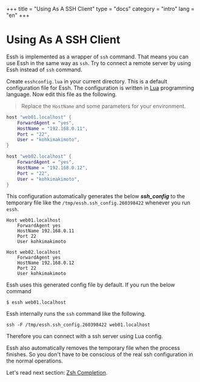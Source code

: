 +++
title = "Using As A SSH Client"
type = "docs"
category = "intro"
lang = "en"
+++

# Using As A SSH Client

Essh is implemented as a wrapper of `ssh` command. That means you can use Essh in the same way as `ssh`. Try to connect a remote server by using Essh instead of `ssh` command.

Create `esshconfig.lua` in your current directory. This is a default configuration file for Essh. The configuration is written in [Lua](https://www.lua.org/) programming language. Now edit this file as the following.

> Replace the `HostName` and some parameters for your environment.

~~~lua
host "web01.localhost" {
    ForwardAgent = "yes",
    HostName = "192.168.0.11",
    Port = "22",
    User = "kohkimakimoto",
}

host "web02.localhost" {
    ForwardAgent = "yes",
    HostName = "192.168.0.12",
    Port = "22",
    User = "kohkimakimoto",
}
~~~

This configuration automatically generates the below ***ssh_config*** to the temporary file like the `/tmp/essh.ssh_config.260398422` whenever you run `essh`.

~~~
Host web01.localhost
    ForwardAgent yes
    HostName 192.168.0.11
    Port 22
    User kohkimakimoto

Host web02.localhost
    ForwardAgent yes
    HostName 192.168.0.12
    Port 22
    User kohkimakimoto
~~~

Essh uses this generated config file by default. If you run the below command

~~~
$ essh web01.localhost
~~~

Essh internally runs the `ssh` command like the following.

~~~
ssh -F /tmp/essh.ssh_config.260398422 web01.localhost
~~~

Therefore you can connect with a ssh server using Lua config.

Essh also automatically removes the temporary file when the process finishes. So you don't have to be conscious of the real ssh configuration in the normal operations.

Let's read next section: [Zsh Completion](zsh-completion.html).
